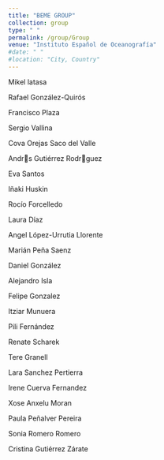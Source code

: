 ```yaml
---
title: "BEME GROUP"
collection: group
type: " "
permalink: /group/Group
venue: "Instituto Español de Oceanografía"
#date: " "
#location: "City, Country"
---
```




Mikel latasa 

Rafael González-Quirós 

Francisco Plaza 

Sergio Vallina

Cova Orejas Saco del Valle

Andr󿿩s Gutiérrez Rodr󿿭guez

Eva Santos

Iñaki Huskin

Rocío Forcelledo

Laura Díaz

Angel López-Urrutia Llorente

Marián Peña Saenz

Daniel González

Alejandro Isla

Felipe Gonzalez

Itziar Munuera

Pili Fernández

Renate Scharek

Tere Granell

Lara Sanchez Pertierra

Irene Cuerva Fernandez

Xose Anxelu Moran

Paula Peñalver Pereira

Sonia Romero Romero

Cristina Gutiérrez Zárate
    
